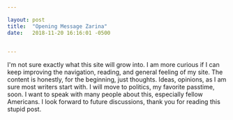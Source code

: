 ```yaml
---

layout: post
title:  "Opening Message Zarina"
date:   2018-11-20 16:16:01 -0500


---
```


I'm not sure exactly what this site will grow into. I am more curious if I can keep improving the navigation, reading, and general feeling of my site. The content is honestly, for the beginning, just thoughts. Ideas, opinions, as I am sure most writers start with. I will move to politics, my favorite passtime, soon. I want to speak with many people about this, especially fellow Americans. I look forward to future discussions, thank you for reading this stupid post.

